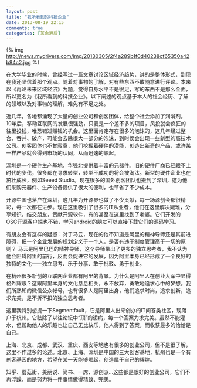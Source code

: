 ```yaml
---
layout: post
title: "我所看到的科技企业"
date: 2013-08-19 22:15
comments: true
categories: [茶余酒后]
---
```


{% img http://news.mydrivers.com/img/20130305/2f4a289b1f0d40238cf65350a42b84c2.jpg %}

在大学毕业的时候，曾经写过一篇文章讨论区域经济趋势，讲的是整体形式，到现在我还坚信着那个观点。随着对事物的了解，对有些东西不敢随意进行评论。本来以《再论未来区域经济》为题，觉得自身水平不是很足，写的东西不是那么全面，所以更名为《我所看到的科技企业》。以下阐述的观点基于本人的社会经历、了解的领域以及对事物的理解，难免有不足之处。

<!--more-->

近几年，各地都涌现了大量的创业公司和创客团体，给整个社会添加了润滑剂。10年后，移动互联网的发展很强劲，只要是一个差不多的项目，风投就会疯狂的往里投钱，唯恐错过赚钱的机会。这里面肯定存在很多的泡沫的，这几年经过整合、吞并、破产，可能会去除很大一部分的泡沫，到时侯会出现一些新型的高技术公司。创客团体也不甘寂寞，他们挖掘着硬件的潜能，创造出新奇的产品，或许某一样产品就会得到市场的认同，从而迅速的崛起。

深圳是一个硬件生产基地，华强北提供着丰富的元器件。旧的硬件厂商已经跟不上时代的步伐，很多都在寻求转型，转型不成功的将会被淘汰。新型的硬件企业也在茁壮成长，例如Seeed Studio。现在很多的国外创客团队也搬到了深圳，这为他们采购元器件、生产设备提供了很大的便利，也节省了不少成本。

开源中国也落户在深圳，这几年为开源界也做了不少贡献，每一场源创会都很精彩，每一次都在进步。现在这里吸引了很多的IT从业者，他们在这里解决疑难，分享知识，结交朋友，贡献开源软件，有的甚至在这里找到了老婆。它们开发的OSC开源客户端也不错，学习android的朋友可以直接下载它们的源码学习。

有朋友会有这样的疑惑：对于马云，现在的他不知道是阿里的精神导师还是其前进障碍，把一个企业发展的规划定义于一个人，是否有违于制度管理高于一切的原则？ 马云是阿里巴巴的精神导师，这个导师带出了更多的独立思考者，我不认为他会阻碍阿里的前行，反而会促进它的发展，因为阿里本身已经形成了一个良好的独特的文化——独立思考、乐于分享、敢于批驳、勇于创业。 

在杭州很多新创的互联网企业都有阿里的背景。为什么是阿里人在创业大军中显得格外耀眼？这跟阿里本身的文化息息相关，永不放弃，勇敢地追求心中的梦想。我们所熟知的微信公众帐号，也有很多人是阿里出身，他们追求时尚，追求创新，追求完美，是不折不扣的独立思考者。

这里我特别想提一下Segmentfault，它是阿里人出来创办的IT问答类社区，现落户于杭州。它祛除了以往论坛中“顶”的诟病，每一个答案力求完美。虽然不能灌水，但帮助他人的乐趣也让自己无比快乐，他人得到了答案，而收获最多的恰恰是自己。

上海、北京、成都、武汉、重庆、西安等地也有很多的创业公司，但不是很了解，这里不作过多的论述。北京、上海、深圳是中国的三大创客基地，杭州也是一个有创客基因的地方，希望在某一天能够崛起，创造属于自己的辉煌。

知乎、蘑菇街、美丽说、简书、一席、源创派...这些都是很好的创业公司，它们不再浮躁，而是努力将一件事情做得精致、完美。